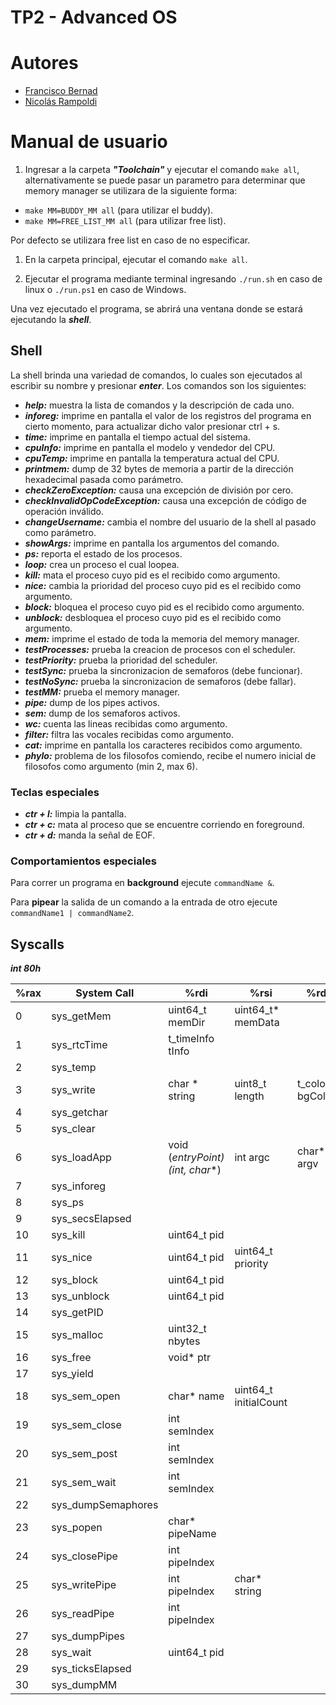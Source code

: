 # TP2 - Advanced OS

# Autores
- [Francisco Bernad](https://github.com/FrBernad)
- [Nicolás Rampoldi](https://github.com/NicolasRampoldi) 


# Manual de usuario

1. Ingresar a la carpeta ***"Toolchain"*** y ejecutar el comando `make all`, alternativamente se puede pasar un parametro para determinar que memory manager se utilizara de la siguiente forma: 
- `make MM=BUDDY_MM all` (para utilizar el buddy).
- `make MM=FREE_LIST_MM all` (para utilizar free list).

Por defecto se utilizara free list en caso de no especificar.

1. En la carpeta principal, ejecutar el comando `make all`.

2. Ejecutar el programa mediante terminal ingresando `./run.sh` en caso de linux o `./run.ps1` en caso de Windows.

Una vez ejecutado el programa, se abrirá una ventana donde se estará ejecutando la ***shell***. 


## Shell

La shell brinda una variedad de comandos, lo cuales son ejecutados al escribir su nombre y presionar ***enter***.
Los comandos son los siguientes:

- ***help:*** muestra la lista de comandos y la descripción de cada uno.
- ***inforeg:*** imprime en pantalla el valor de los registros del programa en cierto momento, para actualizar dicho valor presionar ctrl + s.
- ***time:*** imprime en pantalla el tiempo actual del sistema.
- ***cpuInfo:*** imprime en pantalla el modelo y vendedor del CPU. 
- ***cpuTemp:*** imprime en pantalla la temperatura actual del CPU. 
- ***printmem:*** dump de 32 bytes de memoria a partir de la dirección hexadecimal pasada como parámetro. 
- ***checkZeroException:*** causa una excepción de división por cero. 
- ***checkInvalidOpCodeException:*** causa una excepción de código de operación inválido.
- ***changeUsername:*** cambia el nombre del usuario de la shell al pasado como parámetro.
- ***showArgs:*** imprime en pantalla los argumentos del comando.
- ***ps:*** reporta el estado de los procesos.
- ***loop:*** crea un proceso el cual loopea.
- ***kill:*** mata el proceso cuyo pid es el recibido como argumento.
- ***nice:*** cambia la prioridad del proceso cuyo pid es el recibido como argumento.
- ***block:*** bloquea el proceso cuyo pid es el recibido como argumento.
- ***unblock:*** desbloquea el proceso cuyo pid es el recibido como argumento.
- ***mem:*** imprime el estado de toda la memoria del memory manager.
- ***testProcesses:*** prueba la creacion de procesos con el scheduler.
- ***testPriority:*** prueba la prioridad del scheduler.
- ***testSync:*** prueba la sincronizacion de semaforos (debe funcionar).
- ***testNoSync:*** prueba la sincronizacion de semaforos (debe fallar).
- ***testMM:*** prueba el memory manager.
- ***pipe:*** dump de los pipes activos.
- ***sem:*** dump de los semaforos activos.
- ***wc:*** cuenta las lineas recibidas como argumento.
- ***filter:***  filtra las vocales recibidas como argumento.
- ***cat:*** imprime en pantalla los caracteres recibidos como argumento.
- ***phylo:*** problema de los filosofos comiendo, recibe el numero inicial de filosofos como argumento (min 2, max 6).

### Teclas especiales

- ***ctr + l:*** limpia la pantalla.
- ***ctr + c:*** mata al proceso que se encuentre corriendo en foreground.
- ***ctr + d:*** manda la señal de EOF.

### Comportamientos especiales
Para correr un programa en **background** ejecute `commandName &`.

Para **pipear** la salida de un comando a la entrada de otro ejecute `commandName1 | commandName2`.

## Syscalls

***int 80h***

| %rax | System Call        | %rdi                            | %rsi                  | %rdx              | %r10                | %r8           | %r9 |
| ---- | ------------------ | ------------------------------- | --------------------- | ----------------- | ------------------- | ------------- | --- |
| 0    | sys_getMem         | uint64_t memDir                 | uint64_t* memData     |                   |                     |               |     |
| 1    | sys_rtcTime        | t_timeInfo tInfo                |                       |                   |                     |               |     |
| 2    | sys_temp           |                                 |                       |                   |                     |               |     |
| 3    | sys_write          | char * string                   | uint8_t length        | t_colour bgColour | t_colour fontColour |               |     |
| 4    | sys_getchar        |                                 |                       |                   |                     |               |     |
| 5    | sys_clear          |                                 |                       |                   |                     |               |     |
| 6    | sys_loadApp        | void (*entryPoint)(int, char**) | int argc              | char** argv       | uint8_t fg          | uint16_t * fd |     |
| 7    | sys_inforeg        |                                 |                       |                   |                     |               |     |
| 8    | sys_ps             |                                 |                       |                   |                     |               |     |
| 9    | sys_secsElapsed    |                                 |                       |                   |                     |               |     |
| 10   | sys_kill           | uint64_t pid                    |                       |                   |                     |               |     |
| 11   | sys_nice           | uint64_t pid                    | uint64_t priority     |                   |                     |               |     |
| 12   | sys_block          | uint64_t pid                    |                       |                   |                     |               |     |
| 13   | sys_unblock        | uint64_t pid                    |                       |                   |                     |               |     |
| 14   | sys_getPID         |                                 |                       |                   |                     |               |     |
| 15   | sys_malloc         | uint32_t nbytes                 |                       |                   |                     |               |     |
| 16   | sys_free           | void* ptr                       |                       |                   |                     |               |     |
| 17   | sys_yield          |                                 |                       |                   |                     |               |     |
| 18   | sys_sem_open       | char* name                      | uint64_t initialCount |                   |                     |               |     |
| 19   | sys_sem_close      | int semIndex                    |                       |                   |                     |               |     |
| 20   | sys_sem_post       | int semIndex                    |                       |                   |                     |               |     |
| 21   | sys_sem_wait       | int semIndex                    |                       |                   |                     |               |     |
| 22   | sys_dumpSemaphores |                                 |                       |                   |                     |               |     |
| 23   | sys_popen          | char* pipeName                  |                       |                   |                     |               |     |
| 24   | sys_closePipe      | int pipeIndex                   |                       |                   |                     |               |     |
| 25   | sys_writePipe      | int pipeIndex                   | char* string          |                   |                     |               |     |
| 26   | sys_readPipe       | int pipeIndex                   |                       |                   |                     |               |     |
| 27   | sys_dumpPipes      |                                 |                       |                   |                     |               |     |
| 28   | sys_wait           | uint64_t pid                    |                       |                   |                     |               |     |
| 29   | sys_ticksElapsed   |                                 |                       |                   |                     |               |     |
| 30   | sys_dumpMM   |                                 |                       |                   |                     |               |     |